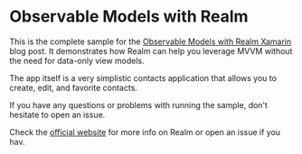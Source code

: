 # Observable Models with Realm
This is the complete sample for the [Observable Models with Realm Xamarin](https://realm.io/news/nikola-irinchev-observable-models-with-realm-for-xamarin/) blog post. It demonstrates how Realm can help you leverage MVVM without the need for data-only view models.

The app itself is a very simplistic contacts application that allows you to create, edit, and favorite contacts.

If you have any questions or problems with running the sample, don't hesitate to open an issue.

Check the [official website](https://realm.io/docs/xamarin/latest/) for more info on Realm or open an issue if you hav.
